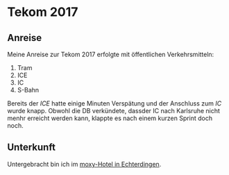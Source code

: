 # Tekom 2017
## Anreise

Meine Anreise zur Tekom 2017 erfolgte mit öffentlichen Verkehrsmitteln:
1. Tram
1. ICE
1. IC
1. S-Bahn

Bereits der *ICE* hatte einige Minuten Verspätung und der Anschluss zum *IC* wurde knapp. Obwohl die DB verkündete, dassder IC nach 
Karlsruhe nicht menhr erreicht werden kann, klappte es nach einem kurzen Sprint doch noch.

## Unterkunft
Untergebracht bin ich im [moxy-Hotel in Echterdingen](http://www.marriott.de/hotels/hotel-information/restaurant/strox-moxy-stuttgart-airport-messe/).
